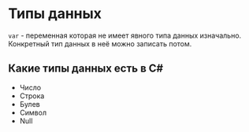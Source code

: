 # Типы данных

`var` - переменная которая не имеет явного типа данных изначально. Конкретный тип данных в неё можно записать потом.

## Какие типы данных есть в C#
* Число
* Строка
* Булев
* Символ
* Null

